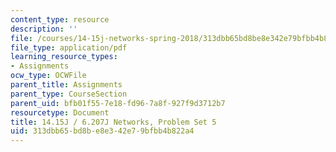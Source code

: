 ```yaml
---
content_type: resource
description: ''
file: /courses/14-15j-networks-spring-2018/313dbb65bd8be8e342e79bfbb4b822a4_MIT14_15JS28_ps5.pdf
file_type: application/pdf
learning_resource_types:
- Assignments
ocw_type: OCWFile
parent_title: Assignments
parent_type: CourseSection
parent_uid: bfb01f55-7e18-fd96-7a8f-927f9d3712b7
resourcetype: Document
title: 14.15J / 6.207J Networks, Problem Set 5
uid: 313dbb65-bd8b-e8e3-42e7-9bfbb4b822a4
---
```

